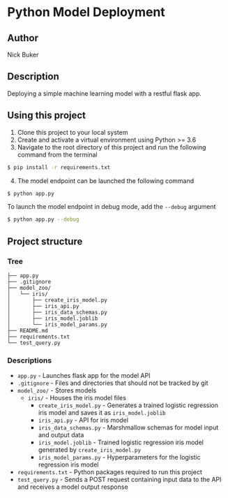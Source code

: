 # Python Model Deployment

## Author
Nick Buker

## Description
Deploying a simple machine learning model with a restful flask app.

## Using this project
1. Clone this project to your local system
2. Create and activate a virtual environment using Python >= 3.6
3. Navigate to the root directory of this project and run the following command from the terminal
```bash
$ pip install -r requirements.txt
```
4. The model endpoint can be launched the following command
```bash
$ python app.py
```
To launch the model endpoint in debug mode, add the `--debug` argument
```bash
$ python app.py --debug
```

## Project structure
### Tree
```
├── app.py
├── .gitignore
├── model_zoo/
│   └── iris/
│       ├── create_iris_model.py
│       ├── iris_api.py
│       ├── iris_data_schemas.py
│       ├── iris_model.joblib
│       └── iris_model_params.py
├── README.md
├── requirements.txt
└── test_query.py
```
### Descriptions
- `app.py` - Launches flask app for the model API
- `.gitignore` - Files and directories that should not be tracked by git
- `model_zoo/` - Stores models
    - `iris/` - Houses the iris model files
        - `create_iris_model.py` - Generates a trained logistic regression iris model and saves it as `iris_model.joblib`
        - `iris_api.py` - API for iris model
        - `iris_data_schemas.py` - Marshmallow schemas for model input and output data
        - `iris_model.joblib` - Trained logistic regression iris model generated by `create_iris_model.py`
        - `iris_model_params.py` - Hyperparameters for the logistic regression iris model
- `requirements.txt` - Python packages required to run this project
- `test_query.py` - Sends a POST request containing input data to the API and receives a model output response
